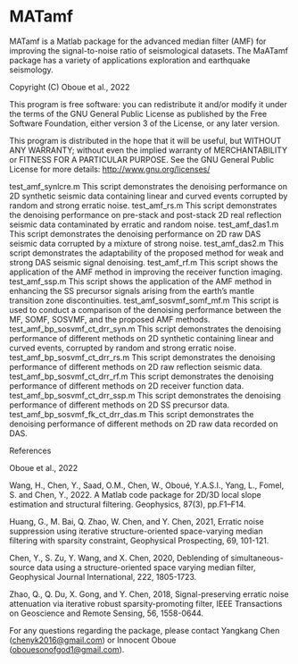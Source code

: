 # MATamf
MATamf is a Matlab package for  the advanced median filter (AMF) for improving the signal-to-noise ratio of seismological datasets. The MaATamf package has a variety of applications exploration and earthquake seismology.


Copyright (C) Oboue et al., 2022

This program is free software: you can redistribute it and/or modify
it under the terms of the GNU General Public License as published
by the Free Software Foundation, either version 3 of the License, or
any later version.

This program is distributed in the hope that it will be useful,
but WITHOUT ANY WARRANTY; without even the implied warranty of
MERCHANTABILITY or FITNESS FOR A PARTICULAR PURPOSE.  See the
GNU General Public License for more details: http://www.gnu.org/licenses/


test_amf_synlcre.m This script demonstrates the denoising performance on 2D synthetic seismic data containing linear and curved events corrupted by random and strong erratic noise. 
test_amf_rs.m This script demonstrates the denoising performance on pre-stack and post-stack 2D real reflection seismic data contaminated by erratic and random noise. 
test_amf_das1.m This script demonstrates the denoising performance on 2D raw DAS seismic data corrupted by a mixture of strong noise. 
test_amf_das2.m This script demonstrates the adaptability of the proposed method for weak and strong DAS seismic signal denoising. 
test_amf_rf.m This script shows the application of the AMF method in improving the receiver function imaging.
test_amf_ssp.m This script shows the application of the AMF method in enhancing the SS precursor signals arising from the earth’s mantle transition zone discontinuities.
test_amf_sosvmf_somf_mf.m This script is used to conduct a comparison of the denoising performance between the MF, SOMF, SOSVMF, and the proposed AMF methods.
test_amf_bp_sosvmf_ct_drr_syn.m This script demonstrates the denoising performance of different methods on 2D synthetic containing linear and curved events, corrupted by random and strong erratic noise. 
test_amf_bp_sosvmf_ct_drr_rs.m This script demonstrates the denoising performance of different methods on 2D raw reflection seismic data.
test_amf_bp_sosvmf_ct_drr_rf.m This script demonstrates the denoising performance of different methods on 2D receiver function data.
test_amf_bp_sosvmf_ct_drr_ssp.m This script demonstrates the denoising performance of different methods on 2D SS precursor data.
test_amf_bp_sosvmf_fk_ct_drr_das.m This script demonstrates the denoising performance of different methods on 2D raw data recorded on DAS.
























References

Oboue et al., 2022

Wang, H., Chen, Y., Saad, O.M., Chen, W., Oboué, Y.A.S.I., Yang, L., Fomel, S. and Chen, Y., 2022. A Matlab code package for 2D/3D local slope estimation and structural filtering. Geophysics, 87(3), pp.F1–F14.

Huang, G., M. Bai, Q. Zhao, W. Chen, and Y. Chen, 2021, Erratic noise suppression using iterative structure-oriented space-varying median filtering with sparsity constraint, Geophysical Prospecting, 69, 101-121.

Chen, Y., S. Zu, Y. Wang, and X. Chen, 2020, Deblending of simultaneous-source data using a structure-oriented space varying median filter, Geophysical Journal International, 222, 1805-1723.

Zhao, Q., Q. Du, X. Gong, and Y. Chen, 2018, Signal-preserving erratic noise attenuation via iterative robust sparsity-promoting filter, IEEE Transactions on Geoscience and Remote Sensing, 56, 1558-0644.

For any questions regarding the package, please contact Yangkang Chen (chenyk2016@gmail.com) or Innocent Oboue (obouesonofgod1@gmail.com).
